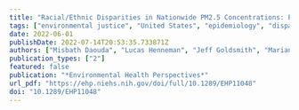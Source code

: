 ```yaml
---
title: "Racial/Ethnic Disparities in Nationwide PM2.5 Concentrations: Perils of Assuming a Linear Relationship"
tags: ["environmental justice", "United States", "epidemiology", "disparities"]
date: 2022-06-01
publishDate: 2022-07-14T20:53:35.733871Z
authors: ["Misbath Daouda", "Lucas Henneman", "Jeff Goldsmith", "Marianthi-Anna Kioumourtzoglou", "Joan A. Casey"]
publication_types: ["2"]
featured: false
publication: "*Environmental Health Perspectives*"
url_pdf: "https://ehp.niehs.nih.gov/doi/full/10.1289/EHP11048"
doi: "10.1289/EHP11048"
---
```


